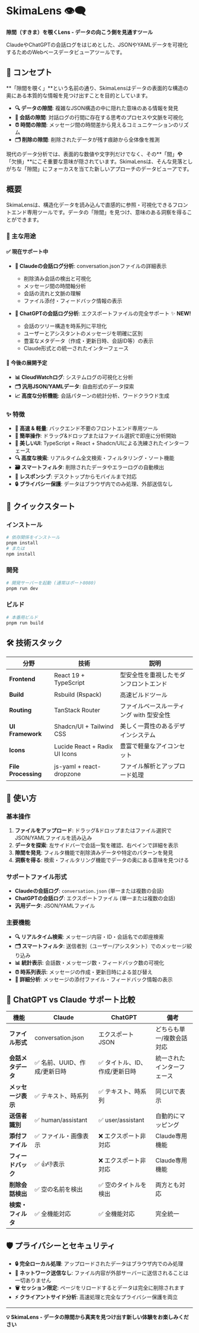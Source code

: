# SkimaLens 👁️‍🗨️

**隙間（すきま）を覗くLens - データの向こう側を見通すツール**

ClaudeやChatGPTの会話ログをはじめとした、JSONやYAMLデータを可視化するためのWebベースデータビューアツールです。

## 🎯 コンセプト

**「隙間を覗く」**という名前の通り、SkimaLensはデータの表面的な構造の奥にある本質的な情報を見つけ出すことを目的としています。

- **🔍 データの隙間**: 複雑なJSON構造の中に隠れた意味のある情報を発見
- **💬 会話の隙間**: 対話ログの行間に存在する思考のプロセスや文脈を可視化  
- **⏰ 時間の隙間**: メッセージ間の時間差から見えるコミュニケーションのリズム
- **🗂️ 削除の隙間**: 削除されたデータが残す痕跡から全体像を推測

現代のデータ分析では、表面的な数値や文字列だけでなく、その**「間」**や**「欠損」**にこそ重要な意味が隠されています。SkimaLensは、そんな見落としがちな「隙間」にフォーカスを当てた新しいアプローチのデータビューアです。

## 概要

SkimaLensは、構造化データを読み込んで直感的に参照・可視化できるフロントエンド専用ツールです。データの「隙間」を見つけ、意味のある洞察を得ることができます。

### 🎯 主な用途

#### ✅ 現在サポート中
- **💬 Claudeの会話ログ分析**: conversation.jsonファイルの詳細表示
  - 削除済み会話の検出と可視化
  - メッセージ間の時間軸分析
  - 会話の流れと文脈の理解
  - ファイル添付・フィードバック情報の表示

- **🤖 ChatGPTの会話ログ分析**: エクスポートファイルの完全サポート ✨ **NEW!**
  - 会話のツリー構造を時系列に平坦化
  - ユーザーとアシスタントのメッセージを明確に区別
  - 豊富なメタデータ（作成・更新日時、会話ID等）の表示
  - Claude形式との統一されたインターフェース

#### 🔮 今後の展開予定
- **📊 CloudWatchログ**: システムログの可視化と分析
- **🗂️ 汎用JSON/YAMLデータ**: 自由形式のデータ探索
- **📈 高度な分析機能**: 会話パターンの統計分析、ワードクラウド生成

### ✨ 特徴

- **🚀 高速 & 軽量**: バックエンド不要のフロントエンド専用ツール
- **📁 簡単操作**: ドラッグ&ドロップまたはファイル選択で即座に分析開始
- **🎨 美しいUI**: TypeScript + React + Shadcn/UIによる洗練されたインターフェース
- **🔍 高度な検索**: リアルタイム全文検索・フィルタリング・ソート機能
- **🗃️ スマートフィルタ**: 削除されたデータやエラーログの自動検出
- **📱 レスポンシブ**: デスクトップからモバイルまで対応
- **🔒 プライバシー保護**: データはブラウザ内でのみ処理、外部送信なし

## 🚀 クイックスタート

### インストール

```bash
# 依存関係をインストール
pnpm install
# または
npm install
```

### 開発

```bash
# 開発サーバーを起動 (通常はポート8080)
pnpm run dev
```

### ビルド

```bash
# 本番用ビルド
pnpm run build
```

## 🛠️ 技術スタック

| 分野 | 技術 | 説明 |
|------|------|------|
| **Frontend** | React 19 + TypeScript | 型安全性を重視したモダンフロントエンド |
| **Build** | Rsbuild (Rspack) | 高速ビルドツール |
| **Routing** | TanStack Router | ファイルベースルーティング with 型安全性 |
| **UI Framework** | Shadcn/UI + Tailwind CSS | 美しく一貫性のあるデザインシステム |
| **Icons** | Lucide React + Radix UI Icons | 豊富で軽量なアイコンセット |
| **File Processing** | js-yaml + react-dropzone | ファイル解析とアップロード処理 |

## 🎨 使い方

### 基本操作
1. **ファイルをアップロード**: ドラッグ&ドロップまたはファイル選択でJSON/YAMLファイルを読み込み
2. **データを探索**: 左サイドバーで会話一覧を確認、右ペインで詳細を表示
3. **隙間を発見**: フィルタ機能で削除済みデータや特定のパターンを発見
4. **洞察を得る**: 検索・フィルタリング機能でデータの奥にある意味を見つける

### サポートファイル形式
- **Claudeの会話ログ**: `conversation.json` (単一または複数の会話)
- **ChatGPTの会話ログ**: エクスポートファイル (単一または複数の会話)
- **汎用データ**: JSON/YAMLファイル

### 主要機能
- **🔍 リアルタイム検索**: メッセージ内容・ID・会話名での即座検索
- **🗂️ スマートフィルタ**: 送信者別（ユーザー/アシスタント）でのメッセージ絞り込み
- **📊 統計表示**: 会話数・メッセージ数・フィードバック数の可視化
- **⏰ 時系列表示**: メッセージの作成・更新日時による並び替え
- **🎯 詳細分析**: メッセージの添付ファイル・フィードバック情報の表示

## 🔄 ChatGPT vs Claude サポート比較

| 機能 | Claude | ChatGPT | 備考 |
|------|--------|---------|------|
| **ファイル形式** | conversation.json | エクスポートJSON | どちらも単一/複数会話対応 |
| **会話メタデータ** | ✅ 名前、UUID、作成/更新日時 | ✅ タイトル、ID、作成/更新日時 | 統一されたインターフェース |
| **メッセージ表示** | ✅ テキスト、時系列 | ✅ テキスト、時系列 | 同じUIで表示 |
| **送信者識別** | ✅ human/assistant | ✅ user/assistant | 自動的にマッピング |
| **添付ファイル** | ✅ ファイル・画像表示 | ❌ エクスポート非対応 | Claude専用機能 |
| **フィードバック** | ✅ 👍👎表示 | ❌ エクスポート非対応 | Claude専用機能 |
| **削除会話検出** | ✅ 空の名前を検出 | ✅ 空のタイトルを検出 | 両方とも対応 |
| **検索・フィルタ** | ✅ 全機能対応 | ✅ 全機能対応 | 完全統一 |

## 🛡️ プライバシーとセキュリティ

- **🔒 完全ローカル処理**: アップロードされたデータはブラウザ内でのみ処理
- **📡 ネットワーク送信なし**: ファイル内容が外部サーバーに送信されることは一切ありません
- **🗑️ セッション限定**: ページをリロードするとデータは完全に削除されます
- **⚡ クライアントサイド分析**: 高速処理と完全なプライバシー保護を両立

---

**💡 SkimaLens - データの隙間から真実を見つけ出す新しい体験をお楽しみください**

